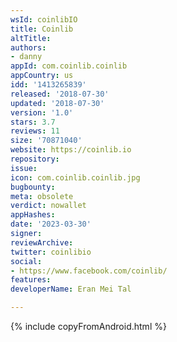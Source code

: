 ```yaml
---
wsId: coinlibIO
title: Coinlib
altTitle: 
authors:
- danny
appId: com.coinlib.coinlib
appCountry: us
idd: '1413265839'
released: '2018-07-30'
updated: '2018-07-30'
version: '1.0'
stars: 3.7
reviews: 11
size: '70871040'
website: https://coinlib.io
repository: 
issue: 
icon: com.coinlib.coinlib.jpg
bugbounty: 
meta: obsolete
verdict: nowallet
appHashes: 
date: '2023-03-30'
signer: 
reviewArchive: 
twitter: coinlibio
social:
- https://www.facebook.com/coinlib/
features: 
developerName: Eran Mei Tal

---
```


{% include copyFromAndroid.html %}
